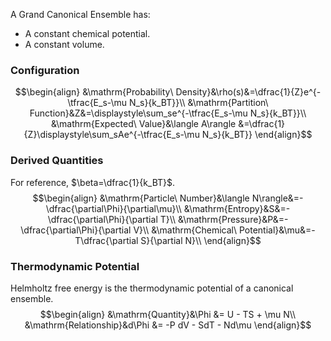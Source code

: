 A Grand Canonical Ensemble has:
 - A constant chemical potential.
 - A constant volume.
### Configuration
$$\begin{align}
&\mathrm{Probability\ Density}&\rho(s)&=\dfrac{1}{Z}e^{-\tfrac{E_s-\mu N_s}{k_BT}}\\
&\mathrm{Partition\ Function}&Z&=\displaystyle\sum_se^{-\tfrac{E_s-\mu N_s}{k_BT}}\\
&\mathrm{Expected\ Value}&\langle A\rangle &=\dfrac{1}{Z}\displaystyle\sum_sAe^{-\tfrac{E_s-\mu N_s}{k_BT}}
\end{align}$$
### Derived Quantities
For reference, $\beta=\dfrac{1}{k_BT}$.
$$\begin{align}
&\mathrm{Particle\ Number}&\langle N\rangle&=-\dfrac{\partial\Phi}{\partial\mu}\\
&\mathrm{Entropy}&S&=-\dfrac{\partial\Phi}{\partial T}\\
&\mathrm{Pressure}&P&=-\dfrac{\partial\Phi}{\partial V}\\
&\mathrm{Chemical\ Potential}&\mu&=-T\dfrac{\partial S}{\partial N}\\
\end{align}$$
### Thermodynamic Potential
Helmholtz free energy is the thermodynamic potential of a canonical ensemble.
$$\begin{align}
&\mathrm{Quantity}&\Phi &= U - TS + \mu N\\
&\mathrm{Relationship}&d\Phi &= -P dV - SdT - Nd\mu
\end{align}$$
